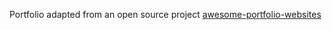 Portfolio adapted from an open source project [awesome-portfolio-websites](https://github.com/smaranjitghose/awesome-portfolio-websites)
